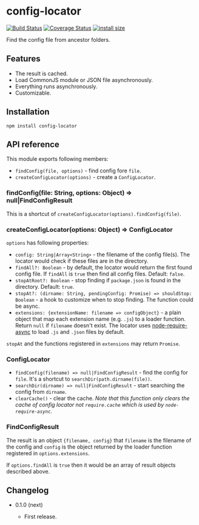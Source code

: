 config-locator
==============

[![Build Status](https://travis-ci.org/eight04/config-locator.svg?branch=master)](https://travis-ci.org/eight04/config-locator)
[![Coverage Status](https://coveralls.io/repos/github/eight04/config-locator/badge.svg?branch=master)](https://coveralls.io/github/eight04/config-locator?branch=master)
[![install size](https://packagephobia.now.sh/badge?p=config-locator)](https://packagephobia.now.sh/result?p=config-locator)

Find the config file from ancestor folders.

Features
--------

* The result is cached.
* Load CommonJS module or JSON file asynchronously.
* Everything runs asynchronously.
* Customizable.

Installation
------------
```
npm install config-locator
```

API reference
-------------

This module exports following members:

* `findConfig(file, options)` - find config fore `file`.
* `createConfigLocator(options)` - create a `ConfigLocator`.

### findConfig(file: String, options: Object) => null|FindConfigResult

This is a shortcut of `createConfigLocator(options).findConfig(file)`.

### createConfigLocator(options: Object) => ConfigLocator

`options` has following properties:

* `config: String|Array<String>` - the filename of the config file(s). The locator would check if these files are in the directory.
* `findAll?: Boolean` - by default, the locator would return the first found config file. If `findAll` is `true` then find all config files. Default: `false`.
* `stopAtRoot?: Boolean` - stop finding if `package.json` is found in the directory. Default: `true`.
* `stopAt?: (dirname: String, pendingConfig: Promise) => shouldStop: Boolean` - a hook to customize when to stop finding. The function could be async.
* `extensions: {extensionName: filename => configObject}` - a plain object that map each extension name (e.g. `.js`) to a loader function. Return `null` if `filename` doesn't exist. The locator uses [node-require-async](https://www.npmjs.com/package/node-require-async) to load `.js` and `.json` files by default.

`stopAt` and the functions registered in `extensions` may return `Promise`.

### ConfigLocator

* `findConfig(filename) => null|FindConfigResult` - find the config for `file`. It's a shortcut to `searchDir(path.dirname(file))`.
* `searchDir(dirname) => null|FindConfigResult` - start searching the config from `dirname`.
* `clearCache()` - clear the cache. *Note that this function only clears the cache of config locator not `require.cache` which is used by `node-require-async`.*

### FindConfigResult

The result is an object `{filename, config}` that `filename` is the filename of the config and `config` is the object returned by the loader function registered in `options.extensions`.

If `options.findAll` is `true` then it would be an array of result objects described above.

Changelog
---------

* 0.1.0 (next)

    - First release.
